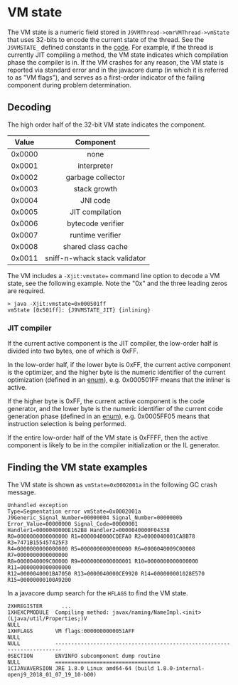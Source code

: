 <!--
Copyright IBM Corp. and others 2018

This program and the accompanying materials are made available under
the terms of the Eclipse Public License 2.0 which accompanies this
distribution and is available at https://www.eclipse.org/legal/epl-2.0/
or the Apache License, Version 2.0 which accompanies this distribution and
is available at https://www.apache.org/licenses/LICENSE-2.0.

This Source Code may also be made available under the following
Secondary Licenses when the conditions for such availability set
forth in the Eclipse Public License, v. 2.0 are satisfied: GNU
General Public License, version 2 with the GNU Classpath
Exception [1] and GNU General Public License, version 2 with the
OpenJDK Assembly Exception [2].

[1] https://www.gnu.org/software/classpath/license.html
[2] https://openjdk.org/legal/assembly-exception.html

SPDX-License-Identifier: EPL-2.0 OR Apache-2.0 OR GPL-2.0-only WITH Classpath-exception-2.0 OR GPL-2.0-only WITH OpenJDK-assembly-exception-1.0
-->

# VM state

The VM state is a numeric field stored in `J9VMThread->omrVMThread->vmState`
that uses 32-bits to encode the current state of the thread. See the
`J9VMSTATE_` defined constants in the [code][1]. For example, if the
thread is currently JIT compiling a method, the VM state indicates
which compilation phase the compiler is in. If the VM crashes for any
reason, the VM state is reported via standard error and in the
javacore dump (in which it is referred to as "VM flags"), and serves
as a first-order indicator of the failing component during problem
determination.

[1]: https://github.com/eclipse-openj9/openj9/blob/master/runtime/oti/j9nonbuilder.h

## Decoding

The high order half of the 32-bit VM state indicates the component.

| Value  | Component |
| -----  | :-------: |
| 0x0000 | none |
| 0x0001 | interpreter |
| 0x0002 | garbage collector |
| 0x0003 | stack growth |
| 0x0004 | JNI code |
| 0x0005 | JIT compilation |
| 0x0006 | bytecode verifier |
| 0x0007 | runtime verifier |
| 0x0008 | shared class cache |
| 0x0011 | sniff-n-whack stack validator |

The VM includes a `-Xjit:vmstate=` command line option to decode a
VM state, see the following example. Note the "0x" and the three
leading zeros are required.

```
> java -Xjit:vmstate=0x000501ff
vmState [0x501ff]: {J9VMSTATE_JIT} {inlining}
```

### JIT compiler

If the current active component is the JIT compiler, the low-order
half is divided into two bytes, one of which is 0xFF.

In the low-order half, if the lower byte is 0xFF, the current active
component is the optimizer, and the higher byte is the numeric
identifier of the current optimization (defined in an [enum][2]),
e.g. 0x000501FF means that the inliner is active.

If the higher byte is 0xFF, the current active component is the code
generator, and the lower byte is the numeric identifier of the current
code generation phase (defined in an [enum][3]), e.g. 0x0005FF05 means
that instruction selection is being performed.

If the entire low-order half of the VM state is 0xFFFF, then the
active component is likely to be in the compiler initialization or
the IL generator.

[2]: https://github.com/eclipse-omr/omr/blob/master/compiler/optimizer/Optimizations.hpp
[3]: https://github.com/eclipse-openj9/openj9/blob/master/runtime/compiler/codegen/J9CodeGenPhaseEnum.hpp

## Finding the VM state examples

The VM state is shown as `vmState=0x0002001a` in the following GC
crash message.

```
Unhandled exception
Type=Segmentation error vmState=0x0002001a
J9Generic_Signal_Number=00000004 Signal_Number=0000000b Error_Value=00000000 Signal_Code=00000001
Handler1=0000040000E162B8 Handler2=0000040000F04338
R0=0000000000000000 R1=0000040000CDEFA0 R2=0000040001CA8B78 R3=7471B155457425F3
R4=0000000000000000 R5=0000000000000000 R6=0000040009C00008 R7=0000000000000000
R8=0000040009C00000 R9=0000000000000001 R10=0000000000000000 R11=0000000000000000
R12=0000040001BA7050 R13=0000040000CE9920 R14=000000001028E570 R15=00000000100A9200
```

In a javacore dump search for the `HFLAGS` to find the VM state.

```
2XHREGISTER      ...
1XHEXCPMODULE  Compiling method: javax/naming/NameImpl.<init>(Ljava/util/Properties;)V
NULL
1XHFLAGS       VM flags:0000000000051AFF
NULL
NULL           ------------------------------------------------------------------------
0SECTION       ENVINFO subcomponent dump routine
NULL           =================================
1CIJAVAVERSION JRE 1.8.0 Linux amd64-64 (build 1.8.0-internal-openj9_2018_01_07_19_10-b00)
```
